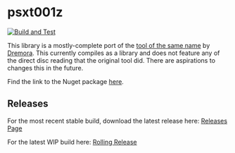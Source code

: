 # psxt001z

[![Build and Test](https://github.com/SabreTools/psxt001z/actions/workflows/build_and_test.yml/badge.svg)](https://github.com/SabreTools/psxt001z/actions/workflows/build_and_test.yml)

This library is a mostly-complete port of the [tool of the same name](https://github.com/Dremora/psxt001z) by [Dremora](https://github.com/Dremora/). This currently compiles as a library and does not feature any of the direct disc reading that the original tool did. There are aspirations to changes this in the future.

Find the link to the Nuget package [here](https://www.nuget.org/packages/psxt001z.Library/).

## Releases

For the most recent stable build, download the latest release here: [Releases Page](https://github.com/SabreTools/psxt001z/releases)

For the latest WIP build here: [Rolling Release](https://github.com/SabreTools/psxt001z/releases/tag/rolling)
